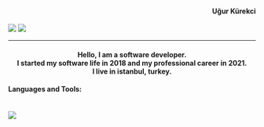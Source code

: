 <h4 align="right">Uğur Kürekci</h4>
<div>
  <img src="https://badges.pufler.dev/repos/ugurkurekci">
  <img src="https://badges.pufler.dev/years/ugurkurekci">
</div>

<hr/>
<h4 align="center">Hello, I am a software developer. <br>
  I started my software life in 2018 and my professional career in 2021.  <br>
  I live in istanbul, turkey.</h4>


<h4>Languages and Tools:<h4/>
<br>
<img src="https://img.shields.io/badge/-C%23-brightgreen">



